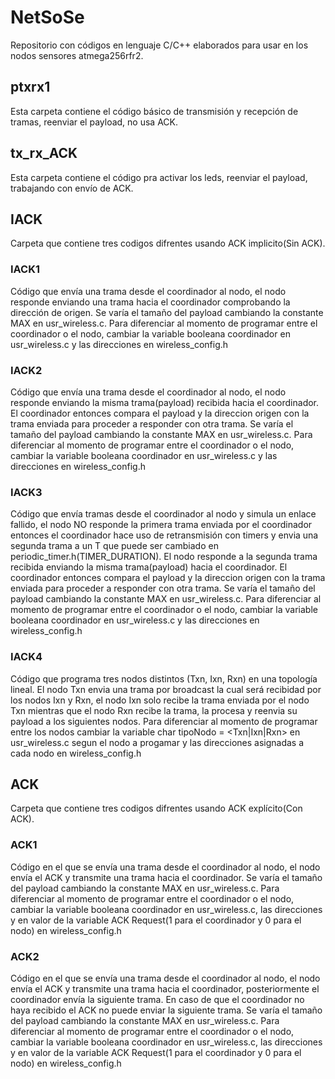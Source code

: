 # NetSoSe
Repositorio con códigos en lenguaje C/C++ elaborados para usar en los nodos sensores atmega256rfr2.
## ptxrx1
Esta carpeta contiene el código básico de transmisión y recepción de tramas, reenviar el payload, no usa ACK.
## tx_rx_ACK
Esta carpeta contiene el código pra activar los leds, reenviar el payload, trabajando con envío de ACK.

## IACK
Carpeta que contiene tres codigos difrentes usando ACK implicito(Sin ACK).
### IACK1
Código que envía una trama desde el coordinador al nodo, el nodo responde enviando una trama hacia el coordinador comprobando la dirección de origen.
Se varía el tamaño del payload cambiando la constante MAX en usr_wireless.c. Para diferenciar al momento de programar entre el coordinador o el nodo, cambiar la variable booleana coordinador en usr_wireless.c y las direcciones en wireless_config.h
### IACK2
Código que envía una trama desde el coordinador al nodo, el nodo responde enviando la misma trama(payload) recibida hacia el coordinador. El coordinador entonces compara el payload y la direccion origen con la trama enviada para proceder a responder con otra trama.
Se varía el tamaño del payload cambiando la constante MAX en usr_wireless.c. Para diferenciar al momento de programar entre el coordinador o el nodo, cambiar la variable booleana coordinador en usr_wireless.c y las direcciones en wireless_config.h
### IACK3
Código que envía tramas desde el coordinador al nodo y simula un enlace fallido, el nodo NO responde la primera trama enviada por el coordinador entonces el coordinador hace uso de retransmisión con timers y envia una segunda trama a un T que puede ser cambiado en periodic_timer.h(TIMER_DURATION). 
El nodo  responde a la segunda trama recibida enviando la misma trama(payload) hacia el coordinador. El coordinador entonces compara el payload y la direccion origen con la trama enviada para proceder a responder con otra trama. Se varía el tamaño del payload cambiando la constante MAX en usr_wireless.c. Para diferenciar al momento de programar entre el coordinador o el nodo, cambiar la variable booleana coordinador en usr_wireless.c y las direcciones en wireless_config.h
### IACK4
Código que programa tres nodos distintos (Txn, Ixn, Rxn) en una topología lineal. El nodo Txn envia una trama por broadcast la cual será recibidad por los nodos Ixn y Rxn, el nodo Ixn solo recibe la trama enviada por el nodo Txn mientras que el nodo Rxn recibe la trama, la procesa y reenvia su payload a los siguientes nodos.
Para diferenciar al momento de programar entre los nodos cambiar la variable char tipoNodo = <Txn|Ixn|Rxn> en usr_wireless.c segun el nodo a progamar y las direcciones asignadas a cada nodo en wireless_config.h

## ACK
Carpeta que contiene tres codigos difrentes usando ACK explícito(Con ACK).
### ACK1
Código en el que se envía una trama desde el coordinador al nodo, el nodo envía el ACK y transmite una trama hacia el coordinador.
Se varía el tamaño del payload cambiando la constante MAX en usr_wireless.c. Para diferenciar al momento de programar entre el coordinador o el nodo, cambiar la variable booleana coordinador en usr_wireless.c, las direcciones y en valor de la variable ACK Request(1 para el coordinador y 0 para el nodo) en wireless_config.h
### ACK2
Código en el que se envía una trama desde el coordinador al nodo, el nodo envía el ACK y transmite una trama hacia el coordinador, posteriormente el coordinador envía la siguiente trama. En caso de que el coordinador no haya recibido el ACK no puede enviar la siguiente trama.
Se varía el tamaño del payload cambiando la constante MAX en usr_wireless.c. Para diferenciar al momento de programar entre el coordinador o el nodo, cambiar la variable booleana coordinador en usr_wireless.c, las direcciones y en valor de la variable ACK Request(1 para el coordinador y 0 para el nodo) en wireless_config.h


